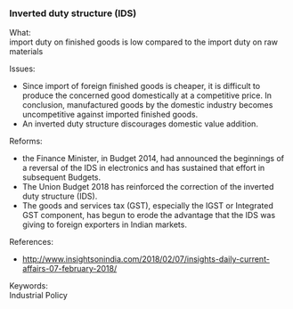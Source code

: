 
### Inverted duty structure (IDS)

What:  
import duty on finished goods is low compared to the import duty on raw materials

Issues:  
* Since import of foreign finished goods is cheaper, it is difficult to produce the concerned good domestically at a competitive price. In conclusion, manufactured goods by the domestic industry becomes uncompetitive against imported finished goods.
* An inverted duty structure discourages domestic value addition.

Reforms:  
* the Finance Minister, in Budget 2014, had announced the beginnings of a reversal of the IDS in electronics and has sustained that effort in subsequent Budgets.
* The Union Budget 2018 has reinforced the correction of the inverted duty structure (IDS).
* The goods and services tax (GST), especially the IGST or Integrated GST component, has begun to erode the advantage that the IDS was giving to foreign exporters in Indian markets.

References:  
* http://www.insightsonindia.com/2018/02/07/insights-daily-current-affairs-07-february-2018/

Keywords:  
Industrial Policy
